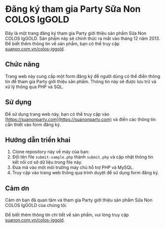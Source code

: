 # Đăng ký tham gia Party Sữa Non COLOS IgGOLD

Đây là một trang đăng ký tham gia Party giới thiệu sản phẩm Sữa Non COLOS IgGOLD. Sản phẩm này sẽ chính thức ra mắt vào tháng 12 năm 2013. Để biết thêm thông tin về sản phẩm, bạn có thể truy cập [suanon.com.vn/colos-iggold](https://suanon.com.vn/san-pham/colos-iggold).

## Chức năng

Trang web này cung cấp một form đăng ký để người dùng có thể điền thông tin để tham gia Party giới thiệu sản phẩm. Thông tin này sẽ được lưu trữ và xử lý thông qua PHP và SQL.

## Sử dụng

Để sử dụng trang web này, bạn có thể truy cập vào [https://suanonparty.com](https://suanonparty.com) và điền các thông tin cần thiết vào form đăng ký.

## Hướng dẫn triển khai

1. Clone repository này về máy của bạn:
2. Đổi tên file `submit-sample.php` thành `submit.php` và cập nhật thông tin kết nối cơ sở dữ liệu trong file này.
3. Đưa mã vào một môi trường máy chủ hỗ trợ PHP và MySQL.
4. Truy cập vào trang web thông qua trình duyệt để sử dụng form đăng ký.

## Cảm ơn

Cảm ơn bạn đã quan tâm và tham gia Party giới thiệu sản phẩm Sữa Non COLOS IgGOLD của chúng tôi.

Để biết thêm thông tin chi tiết về sản phẩm, vui lòng truy cập [suanon.com.vn/colos-iggold](https://suanon.com.vn/san-pham/colos-iggold).
